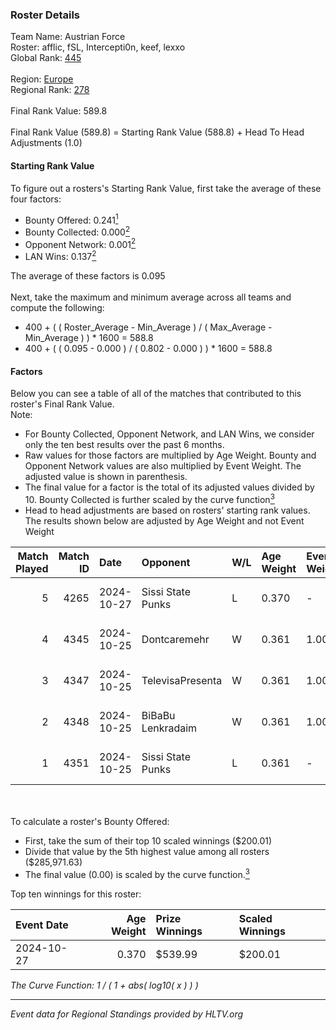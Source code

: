 ### Roster Details<br />
Team Name: Austrian Force<br />
Roster: afflic, fSL, Intercepti0n, keef, lexxo<br />
Global Rank: [445](../../standings_global_2025_02_28.md)<br />
<br />
Region: [Europe]( ../../standings_europe_2025_02_28.md)<br />
Regional Rank: [278]( ../../standings_europe_2025_02_28.md)<br />
<br />
Final Rank Value:  589.8<br />
<br />
Final Rank Value (589.8) = Starting Rank Value (588.8) + Head To Head Adjustments (1.0)<br />

#### Starting Rank Value<br />
To figure out a rosters's Starting Rank Value, first take the average of these four factors:<br />
- Bounty Offered: 0.241[<sup>1</sup>](#table2)
- Bounty Collected: 0.000[<sup>2</sup>](#table1)
- Opponent Network: 0.001[<sup>2</sup>](#table1)
- LAN Wins: 0.137[<sup>2</sup>](#table1)

The average of these factors is 0.095<br />
<br />
Next, take the maximum and minimum average across all teams and compute the following:<br />
- 400 + ( ( Roster_Average - Min_Average ) / ( Max_Average - Min_Average ) ) * 1600 = 588.8
- 400 + ( ( 0.095 - 0.000 ) / ( 0.802 - 0.000 ) ) * 1600 = 588.8


#### Factors<br />
Below you can see a table of all of the matches that contributed to this roster's Final Rank Value.<br />
Note:<br />

- For Bounty Collected, Opponent Network, and LAN Wins, we consider only the ten best results over the past 6 months.
- Raw values for those factors are multiplied by Age Weight. Bounty and Opponent Network values are also multiplied by Event Weight. The adjusted value is shown in parenthesis.
- The final value for a factor is the total of its adjusted values divided by 10. Bounty Collected is further scaled by the curve function[<sup>3</sup>](#curveFunction)
- Head to head adjustments are based on rosters' starting rank values. The results shown below are adjusted by Age Weight and not Event Weight
<span id="table1"></span><br />


| Match Played | Match ID | Date       | Opponent          | W/L | Age Weight | Event Weight | Bounty Collected | Opponent Network | LAN Wins  | H2H Adj. | Roster                                 |
| -: | -: | :- | :- | :- | :- | :- | :- | :- | :- | -: | :- |
|            5 |     4265 | 2024-10-27 | Sissi State Punks | L   | 0.370      | -            | -                | -                | -         |    -4.11 | afflic, fSL, Intercepti0n, keef, lexxo |
|            4 |     4345 | 2024-10-25 | Dontcaremehr      | W   | 0.361      | 1.000        | 0.000 (0.000)    | 0.018 (0.006)    | 1 (0.361) |     3.21 | afflic, fSL, Intercepti0n, keef, lexxo |
|            3 |     4347 | 2024-10-25 | TelevisaPresenta  | W   | 0.361      | 1.000        | 0.000 (0.000)    | 0.018 (0.006)    | 1 (0.361) |     3.16 | afflic, fSL, Intercepti0n, keef, lexxo |
|            2 |     4348 | 2024-10-25 | BiBaBu Lenkradaim | W   | 0.361      | 1.000        | 0.000 (0.000)    | 0.000 (0.000)    | 1 (0.361) |     2.84 | afflic, fSL, Intercepti0n, keef, lexxo |
|            1 |     4351 | 2024-10-25 | Sissi State Punks | L   | 0.361      | -            | -                | -                | -         |    -4.13 | afflic, fSL, Intercepti0n, keef, lexxo |

<br />
<span id="table2"></span><br />
To calculate a roster's Bounty Offered:<br />

- First, take the sum of their top 10 scaled winnings ($200.01)
- Divide that value by the 5th highest value among all rosters ($285,971.63)
- The final value (0.00) is scaled by the curve function.[<sup>3</sup>](#curveFunction)

Top ten winnings for this roster:<br />

| Event Date | Age Weight | Prize Winnings | Scaled Winnings |
| :- | -: | :- | :- |
| 2024-10-27 |      0.370 | $539.99        | $200.01         |


<span id="curveFunction"></span>_The Curve Function: 1 / ( 1 + abs( log10( x ) ) )_<br />

---
_Event data for Regional Standings provided by HLTV.org_<br />
